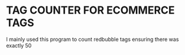 # TAG COUNTER FOR ECOMMERCE TAGS

I mainly used this program to count redbubble tags ensuring there was exactly 50

